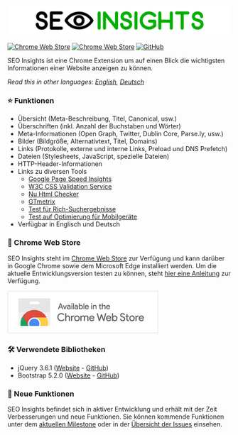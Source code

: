![](img/seo-insights-header.png)

[![Chrome Web Store](https://img.shields.io/chrome-web-store/v/nlkopdpfkbifcibdoecnfabipofhnoom?style=flat-square)](https://chrome.google.com/webstore/detail/seo-insights/nlkopdpfkbifcibdoecnfabipofhnoom?hl=de)
[![Chrome Web Store](https://img.shields.io/chrome-web-store/users/nlkopdpfkbifcibdoecnfabipofhnoom?style=flat-square)](https://chrome.google.com/webstore/detail/seo-insights/nlkopdpfkbifcibdoecnfabipofhnoom?hl=de)
[![GitHub](https://img.shields.io/github/license/seo-insights/seo-insights?style=flat-square)](https://github.com/SEO-Insights/seo-insights/blob/main/LICENSE)

SEO Insights ist eine Chrome Extension um auf einen Blick die wichtigsten Informationen einer Website anzeigen zu können.

*Read this in other languages: [English](README.md), [Deutsch](README.de.md)*

### :star: Funktionen

* Übersicht (Meta-Beschreibung, Titel, Canonical, usw.)
* Überschriften (inkl. Anzahl der Buchstaben und Wörter)
* Meta-Informationen (Open Graph, Twitter, Dublin Core, Parse.ly, usw.)
* Bilder (Bildgröße, Alternativtext, Titel, Domains)
* Links (Protokolle, externe und interne Links, Preload und DNS Prefetch)
* Dateien (Stylesheets, JavaScript, spezielle Dateien)
* HTTP-Header-Informationen
* Links zu diversen Tools
  - [Google Page Speed Insights](https://developers.google.com/speed/pagespeed/insights/)
  - [W3C CSS Validation Service](https://jigsaw.w3.org/css-validator/)
  - [Nu Html Checker](https://validator.w3.org/nu/)
  - [GTmetrix](https://gtmetrix.com/)
  - [Test für Rich-Suchergebnisse](https://search.google.com/test/rich-results)
  - [Test auf Optimierung für Mobilgeräte](https://search.google.com/test/mobile-friendly)
* Verfügbar in Englisch und Deutsch

### :rocket: Chrome Web Store

SEO Insights steht im [Chrome Web Store](https://chrome.google.com/webstore/detail/seo-insights/nlkopdpfkbifcibdoecnfabipofhnoom?hl=de) zur Verfügung und kann darüber in Google Chrome sowie dem Microsoft Edge installiert werden. Um die aktuelle Entwicklungsversion testen zu können, steht [hier eine Anleitung](https://github.com/SEO-Insights/seo-insights/wiki/Development-de-DE) zur Verfügung.

[![](img/available-in-the-chrome-web-store.png)](https://chrome.google.com/webstore/detail/seo-insights/nlkopdpfkbifcibdoecnfabipofhnoom?hl=de)

### :hammer_and_wrench: Verwendete Bibliotheken

* jQuery 3.6.1 ([Website](https://jquery.com/) - [GitHub](https://github.com/jquery/jquery))
* Bootstrap 5.2.0 ([Website](https://getbootstrap.com/docs/5.2/getting-started/introduction/) - [GitHub](https://github.com/twbs/bootstrap))

### :tada: Neue Funktionen

SEO Insights befindet sich in aktiver Entwicklung und erhält mit der Zeit Verbesserungen und neue Funktionen. Sie können kommende Funktionen unter dem [aktuellen Milestone](https://github.com/SEO-Insights/seo-insights/milestone/2) oder in der [Übersicht der Issues](https://github.com/SEO-Insights/seo-insights/issues) einsehen.